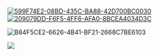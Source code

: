 ‎ ‎ ‎ ‎ ‎ ‎‎ ‎ ‎ ‎ ‎ ‎ ‎ ‎ ‎ ‎ ‎ ‎ ‎ ‎ ‎ ‎‎ ‎ ‎ ‎ ‎ ‎ ‎ ‎ ‎ ‎ ‎‎ ‎ ‎ ‎ ‎  ‎ ‎ ‎ ‎ ‎ ‎‎ ‎ ‎ ‎ ‎ ‎ ‎ ‎ ‎ ‎ ‎ ‎ ‎ ‎ ‎ ‎‎ ‎ ‎ ‎ ‎ ‎ ‎ ‎ ‎ ‎ ‎ ‎ ‎ ‎ ‎ ‎  ‎ ‎ [![599F74E2-08BD-435C-BA88-42D700BC0030](https://github.com/vampaku/vampaku/assets/139192960/79798f74-2c91-40ff-97ba-630afe217693)](https://rentry.co/vkaru) [![209079DD-F6F5-4FF6-AFA0-8BCEA4034D3C](https://github.com/vampaku/vampaku/assets/139192960/3a24a0a9-9e79-45ed-b9a9-fd71e569264a)](https://rentry.co/more-marsh)

![B84F5CE2-6626-4B41-BF21-2668C7BE6103](https://github.com/vampaku/vampaku/assets/139192960/b7f42a5c-828c-4efb-9100-07f7dd580ba8)


![](https://komarev.com/ghpvc/?username=vampaku&label=VIEWERS&color=lightgrey&style=for-the-badge&base=400)
ㅤ 
